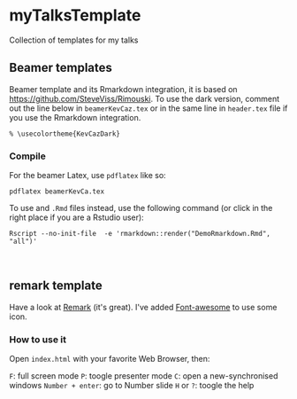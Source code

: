# myTalksTemplate
Collection of templates for my talks



## Beamer templates

Beamer template and its Rmarkdown integration, it is based on https://github.com/SteveViss/Rimouski.
To use the dark version, comment out the line below in `beamerKevCaz.tex` or
in the same line in `header.tex` file if you use the Rmarkdown integration.


```
% \usecolortheme{KevCazDark}
```

### Compile

For the beamer Latex, use `pdflatex` like so:

```
pdflatex beamerKevCa.tex
```

To use and `.Rmd` files instead, use the following command (or click in the right
place if you are a Rstudio user):

```
Rscript --no-init-file  -e 'rmarkdown::render("DemoRmarkdown.Rmd", "all")'
```

<br/>


## remark template

Have a look at [Remark](https://github.com/gnab/remark) (it's great). I've added
[Font-awesome](http://fontawesome.io/icons/) to use some icon.

### How to use it

Open `index.html` with your favorite Web Browser, then:


`F`: full screen mode
`P`: toogle presenter mode
`C`: open a new-synchronised windows
`Number + enter`: go to Number slide
`H` or `?`: toogle the help
